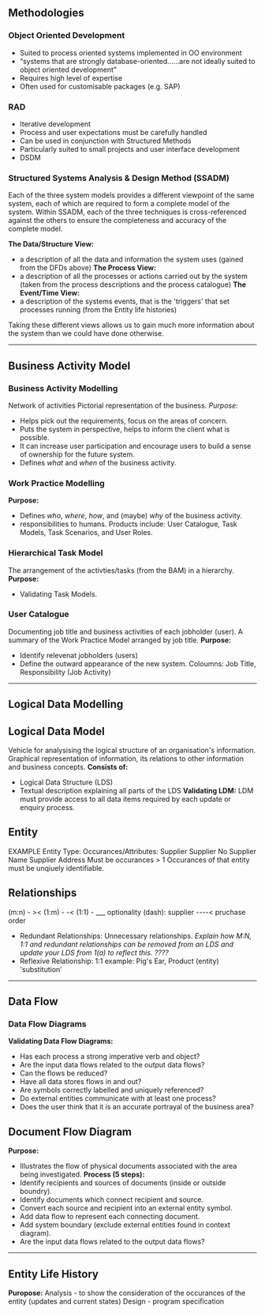 ## Methodologies
### Object Oriented Development
- Suited to process oriented systems implemented in OO environment
- “systems that are strongly database-oriented……are not ideally suited to object oriented development”
- Requires high level of expertise
- Often used for customisable packages (e.g. SAP)
### RAD
- Iterative development
- Process and user expectations must be carefully handled
- Can be used in conjunction with Structured Methods
- Particularly suited to small projects and user interface development
- DSDM

### Structured Systems Analysis & Design Method (SSADM)
Each of the three system models provides a different viewpoint of the same system, 
each of which are required to form a complete model of the system. 
Within SSADM, each of the three techniques is cross-referenced against the others to ensure the completeness and accuracy 
of the complete model.

**The Data/Structure View:**
- a description of all the data and information the system uses (gained from the DFDs above)
**The Process View:**
- a description of all the processes or actions carried out by the system (taken from the process descriptions and the process catalogue)
**The Event/Time View:**
- a description of the systems events, that is the 'triggers' that set processes running (from the Entity life histories)
  
Taking these different views allows us to gain much more information about the system than we could have done otherwise.
__________________________________________________
## Business Activity Model
### Business Activity Modelling
Network of activities
Pictorial representation of the business.
*Purpose:*
- Helps pick out the requirements, focus on the areas of concern. 
- Puts the system in perspective, helps to inform the client what is possible.
- It can increase user participation and encourage users to build a sense of ownership for the future system.
- Defines *what* and *when* of the business activity.
    
### Work Practice Modelling
**Purpose:**
- Defines *who*, *where*, *how*, and (maybe) *why* of the business activity. 
-  responsibilities to humans.
Products include: User Catalogue, Task Models, Task Scenarios, and User Roles.
  
### Hierarchical Task Model
The arrangement of the activties/tasks (from the BAM) in a hierarchy.
**Purpose:**
- Validating Task Models.
    
### User Catalogue
Documenting job title and business activities of each jobholder (user). A summary of the Work Practice Model arranged by 
job title.
**Purpose:**
- Identify relevenat jobholders (users)
- Define the outward appearance of the new system.
 Coloumns: Job Title, Responsibility (Job Activity)
   
   
______________________________________________________

## Logical Data Modelling
## Logical Data Model
Vehicle for analysising the logical structure of an organisation's information.
Graphical representation of information, its relations to other information and business concepts.
**Consists of:**
- Logical Data Structure (LDS)
- Textual description explaining all parts of the LDS
**Validating LDM:**
LDM must provide access to all data items required by each update or enquiry process.

## Entity
  EXAMPLE
  Entity Type:           Occurances/Attributes:
   Supplier               Supplier No
                          Supplier Name
                          Supplier Address
  Must be occurances > 1
  Occurances of that entity must be unqiuely identifiable.

## Relationships
(m:n) - ><
(1:m) - -<
(1:1) - ___ 
optionality (dash): supplier ----< pruchase order
- Redundant Relationships:
Unnecessary relationships.
*Explain how M:N, 1:1 and redundant relationships can be removed from an LDS and
update your LDS from 1(a) to reflect this. ????*
- Reflexive Relationship:
1:1
example: Pig's Ear, Product (entity) 'substitution'

______________________________________________________

## Data Flow
### Data Flow Diagrams
**Validating Data Flow Diagrams:**
- Has each process a strong imperative verb and object?
- Are the input data flows related to the output data flows?
- Can the flows be reduced?
- Have all data stores flows in and out?
- Are symbols correctly labelled and uniquely referenced?
- Do external entities communicate with at least one process?
- Does the user think that it is an accurate portrayal of the business area?
    
## Document Flow Diagram
**Purpose:**
- Illustrates the flow of physical documents associated with the area being investigated. 
**Process (5 steps):**
- Identify recipients and sources of documents (inside or outside boundry).
- Identify documents which connect recipient and source.
- Convert each source and recipient into an external entity symbol.
- Add data flow to represent each connecting document.
- Add system boundary (exclude external entities found in context diagram).
- Are the input data flows related to the output data flows?
______________________________________________________

## Entity Life History
**Puropose:**
 Analysis - to show the consideration of the occurances of the entity (updates and current states)
 Design - program specification
